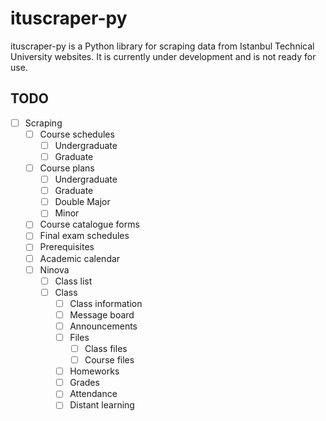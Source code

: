 # ituscraper-py
ituscraper-py is a Python library for scraping data from Istanbul Technical University websites. It is currently under development and is not ready for use.
## TODO
- [ ] Scraping
  - [ ] Course schedules
    - [ ] Undergraduate
    - [ ] Graduate
  - [ ] Course plans
    - [ ] Undergraduate
    - [ ] Graduate
    - [ ] Double Major
    - [ ] Minor
  - [ ] Course catalogue forms
  - [ ] Final exam schedules
  - [ ] Prerequisites
  - [ ] Academic calendar
  - [ ] Ninova
    - [ ] Class list
    - [ ] Class
      - [ ] Class information
      - [ ] Message board
      - [ ] Announcements
      - [ ] Files
        - [ ] Class files
        - [ ] Course files
      - [ ] Homeworks
      - [ ] Grades
      - [ ] Attendance
      - [ ] Distant learning